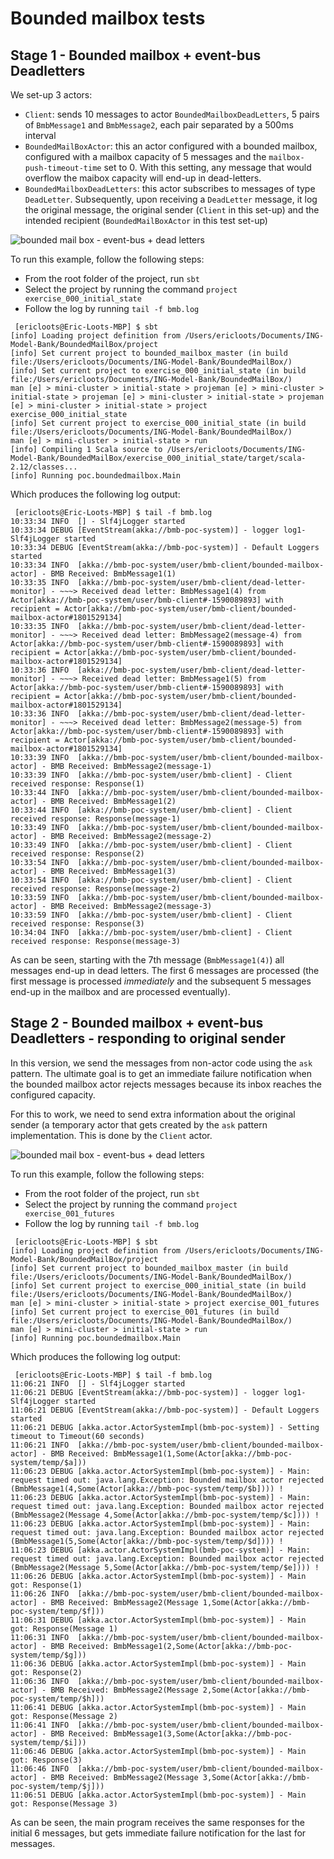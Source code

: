 # Bounded mailbox tests

## Stage 1 - Bounded mailbox + event-bus Deadletters

We set-up 3 actors:

- `Client`: sends 10 messages to actor `BoundedMailboxDeadLetters`, 5 pairs of `BmbMessage1` and `BmbMessage2`, each pair separated by a 500ms interval
- `BoundedMailBoxActor`: this an actor configured with a bounded mailbox, configured with a mailbox capacity of 5 messages and the `mailbox-push-timeout-time` set to 0. With this setting, any message that would overflow the maibox capacity will end-up in dead-letters.
- `BoundedMailboxDeadLetters`: this actor subscribes to messages of type `DeadLetter`. Subsequently, upon receiving a `DeadLetter` message, it log the original message, the original sender (`Client` in this set-up) and the intended recipient (`BoundedMailBoxActor` in this test set-up)

![bounded mail box - event-bus + dead letters](images/exercise_000.svg)

To run this example, follow the following steps:

- From the root folder of the project, run `sbt`
- Select the project by running the command `project exercise_000_initial_state`
- Follow the log by running `tail -f bmb.log`

```
 [ericloots@Eric-Loots-MBP] $ sbt
[info] Loading project definition from /Users/ericloots/Documents/ING-Model-Bank/BoundedMailBox/project
[info] Set current project to bounded_mailbox_master (in build file:/Users/ericloots/Documents/ING-Model-Bank/BoundedMailBox/)
[info] Set current project to exercise_000_initial_state (in build file:/Users/ericloots/Documents/ING-Model-Bank/BoundedMailBox/)
man [e] > mini-cluster > initial-state > projeman [e] > mini-cluster > initial-state > projeman [e] > mini-cluster > initial-state > projeman [e] > mini-cluster > initial-state > project exercise_000_initial_state
[info] Set current project to exercise_000_initial_state (in build file:/Users/ericloots/Documents/ING-Model-Bank/BoundedMailBox/)
man [e] > mini-cluster > initial-state > run
[info] Compiling 1 Scala source to /Users/ericloots/Documents/ING-Model-Bank/BoundedMailBox/exercise_000_initial_state/target/scala-2.12/classes...
[info] Running poc.boundedmailbox.Main
```

Which produces the following log output:

```
 [ericloots@Eric-Loots-MBP] $ tail -f bmb.log
10:33:34 INFO  [] - Slf4jLogger started
10:33:34 DEBUG [EventStream(akka://bmb-poc-system)] - logger log1-Slf4jLogger started
10:33:34 DEBUG [EventStream(akka://bmb-poc-system)] - Default Loggers started
10:33:34 INFO  [akka://bmb-poc-system/user/bmb-client/bounded-mailbox-actor] - BMB Received: BmbMessage1(1)
10:33:35 INFO  [akka://bmb-poc-system/user/bmb-client/dead-letter-monitor] - ~~~> Received dead letter: BmbMessage1(4) from Actor[akka://bmb-poc-system/user/bmb-client#-1590089893] with recipient = Actor[akka://bmb-poc-system/user/bmb-client/bounded-mailbox-actor#1801529134]
10:33:35 INFO  [akka://bmb-poc-system/user/bmb-client/dead-letter-monitor] - ~~~> Received dead letter: BmbMessage2(message-4) from Actor[akka://bmb-poc-system/user/bmb-client#-1590089893] with recipient = Actor[akka://bmb-poc-system/user/bmb-client/bounded-mailbox-actor#1801529134]
10:33:36 INFO  [akka://bmb-poc-system/user/bmb-client/dead-letter-monitor] - ~~~> Received dead letter: BmbMessage1(5) from Actor[akka://bmb-poc-system/user/bmb-client#-1590089893] with recipient = Actor[akka://bmb-poc-system/user/bmb-client/bounded-mailbox-actor#1801529134]
10:33:36 INFO  [akka://bmb-poc-system/user/bmb-client/dead-letter-monitor] - ~~~> Received dead letter: BmbMessage2(message-5) from Actor[akka://bmb-poc-system/user/bmb-client#-1590089893] with recipient = Actor[akka://bmb-poc-system/user/bmb-client/bounded-mailbox-actor#1801529134]
10:33:39 INFO  [akka://bmb-poc-system/user/bmb-client/bounded-mailbox-actor] - BMB Received: BmbMessage2(message-1)
10:33:39 INFO  [akka://bmb-poc-system/user/bmb-client] - Client received response: Response(1)
10:33:44 INFO  [akka://bmb-poc-system/user/bmb-client/bounded-mailbox-actor] - BMB Received: BmbMessage1(2)
10:33:44 INFO  [akka://bmb-poc-system/user/bmb-client] - Client received response: Response(message-1)
10:33:49 INFO  [akka://bmb-poc-system/user/bmb-client/bounded-mailbox-actor] - BMB Received: BmbMessage2(message-2)
10:33:49 INFO  [akka://bmb-poc-system/user/bmb-client] - Client received response: Response(2)
10:33:54 INFO  [akka://bmb-poc-system/user/bmb-client/bounded-mailbox-actor] - BMB Received: BmbMessage1(3)
10:33:54 INFO  [akka://bmb-poc-system/user/bmb-client] - Client received response: Response(message-2)
10:33:59 INFO  [akka://bmb-poc-system/user/bmb-client/bounded-mailbox-actor] - BMB Received: BmbMessage2(message-3)
10:33:59 INFO  [akka://bmb-poc-system/user/bmb-client] - Client received response: Response(3)
10:34:04 INFO  [akka://bmb-poc-system/user/bmb-client] - Client received response: Response(message-3)
```

As can be seen, starting with the 7th message (`BmbMessage1(4)`) all messages end-up in dead letters.
The first 6 messages are processed (the first message is processed _immediately_ and the subsequent 5 messages end-up in the mailbox and are processed eventually).

## Stage 2 - Bounded mailbox + event-bus Deadletters - responding to original sender

In this version, we send the messages from non-actor code using the `ask` pattern. The ultimate goal is to get an immediate failure notification when the bounded mailbox actor rejects messages because its inbox reaches the configured capacity.

For this to work, we need to send extra information about the original sender (a temporary actor that gets created by the `ask` pattern implementation. This is done by the `Client` actor.

![bounded mail box - event-bus + dead letters](images/exercise_001.svg)

To run this example, follow the following steps:

- From the root folder of the project, run `sbt`
- Select the project by running the command `project exercise_001_futures`
- Follow the log by running `tail -f bmb.log`

```
 [ericloots@Eric-Loots-MBP] $ sbt
[info] Loading project definition from /Users/ericloots/Documents/ING-Model-Bank/BoundedMailBox/project
[info] Set current project to bounded_mailbox_master (in build file:/Users/ericloots/Documents/ING-Model-Bank/BoundedMailBox/)
[info] Set current project to exercise_000_initial_state (in build file:/Users/ericloots/Documents/ING-Model-Bank/BoundedMailBox/)
man [e] > mini-cluster > initial-state > project exercise_001_futures
[info] Set current project to exercise_001_futures (in build file:/Users/ericloots/Documents/ING-Model-Bank/BoundedMailBox/)
man [e] > mini-cluster > initial-state > run
[info] Running poc.boundedmailbox.Main
```

Which produces the following log output:

```
 [ericloots@Eric-Loots-MBP] $ tail -f bmb.log
11:06:21 INFO  [] - Slf4jLogger started
11:06:21 DEBUG [EventStream(akka://bmb-poc-system)] - logger log1-Slf4jLogger started
11:06:21 DEBUG [EventStream(akka://bmb-poc-system)] - Default Loggers started
11:06:21 DEBUG [akka.actor.ActorSystemImpl(bmb-poc-system)] - Setting timeout to Timeout(60 seconds)
11:06:21 INFO  [akka://bmb-poc-system/user/bmb-client/bounded-mailbox-actor] - BMB Received: BmbMessage1(1,Some(Actor[akka://bmb-poc-system/temp/$a]))
11:06:23 DEBUG [akka.actor.ActorSystemImpl(bmb-poc-system)] - Main: request timed out: java.lang.Exception: Bounded mailbox actor rejected (BmbMessage1(4,Some(Actor[akka://bmb-poc-system/temp/$b]))) !
11:06:23 DEBUG [akka.actor.ActorSystemImpl(bmb-poc-system)] - Main: request timed out: java.lang.Exception: Bounded mailbox actor rejected (BmbMessage2(Message 4,Some(Actor[akka://bmb-poc-system/temp/$c]))) !
11:06:23 DEBUG [akka.actor.ActorSystemImpl(bmb-poc-system)] - Main: request timed out: java.lang.Exception: Bounded mailbox actor rejected (BmbMessage1(5,Some(Actor[akka://bmb-poc-system/temp/$d]))) !
11:06:23 DEBUG [akka.actor.ActorSystemImpl(bmb-poc-system)] - Main: request timed out: java.lang.Exception: Bounded mailbox actor rejected (BmbMessage2(Message 5,Some(Actor[akka://bmb-poc-system/temp/$e]))) !
11:06:26 DEBUG [akka.actor.ActorSystemImpl(bmb-poc-system)] - Main got: Response(1)
11:06:26 INFO  [akka://bmb-poc-system/user/bmb-client/bounded-mailbox-actor] - BMB Received: BmbMessage2(Message 1,Some(Actor[akka://bmb-poc-system/temp/$f]))
11:06:31 DEBUG [akka.actor.ActorSystemImpl(bmb-poc-system)] - Main got: Response(Message 1)
11:06:31 INFO  [akka://bmb-poc-system/user/bmb-client/bounded-mailbox-actor] - BMB Received: BmbMessage1(2,Some(Actor[akka://bmb-poc-system/temp/$g]))
11:06:36 DEBUG [akka.actor.ActorSystemImpl(bmb-poc-system)] - Main got: Response(2)
11:06:36 INFO  [akka://bmb-poc-system/user/bmb-client/bounded-mailbox-actor] - BMB Received: BmbMessage2(Message 2,Some(Actor[akka://bmb-poc-system/temp/$h]))
11:06:41 DEBUG [akka.actor.ActorSystemImpl(bmb-poc-system)] - Main got: Response(Message 2)
11:06:41 INFO  [akka://bmb-poc-system/user/bmb-client/bounded-mailbox-actor] - BMB Received: BmbMessage1(3,Some(Actor[akka://bmb-poc-system/temp/$i]))
11:06:46 DEBUG [akka.actor.ActorSystemImpl(bmb-poc-system)] - Main got: Response(3)
11:06:46 INFO  [akka://bmb-poc-system/user/bmb-client/bounded-mailbox-actor] - BMB Received: BmbMessage2(Message 3,Some(Actor[akka://bmb-poc-system/temp/$j]))
11:06:51 DEBUG [akka.actor.ActorSystemImpl(bmb-poc-system)] - Main got: Response(Message 3)
```

As can be seen, the main program receives the same responses for the initial 6 messages, but gets immediate failure notification for the last for messages.